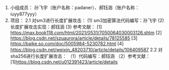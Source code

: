 1.  小组成员：
    孙飞宇（账户名称：padaner）、郝钰涵（账户名称：iuyy877yyy）
2.  项目：
2.1  对sm3进行长度扩展攻击：
     (1)  sm3加密算法代码编写：孙飞宇
     (2)  长度扩展攻击实现：郝钰涵
     (3)  参考文献：
          [1] https://max.book118.com/html/2021/0531/7050064030003126.shtm
          [2] https://blog.csdn.net/szuaurora/article/details/78125585
          [3] https://baike.so.com/doc/5005984-5230782.html
          [4] https://blog.csdn.net/weixin_48203710/article/details/106409587
2.2  对sha256进行长度扩展攻击：
    （1）代码编写：郝钰涵
    （2）参考文献：
          [1]https://blog.csdn.net/u012391423/article/details
